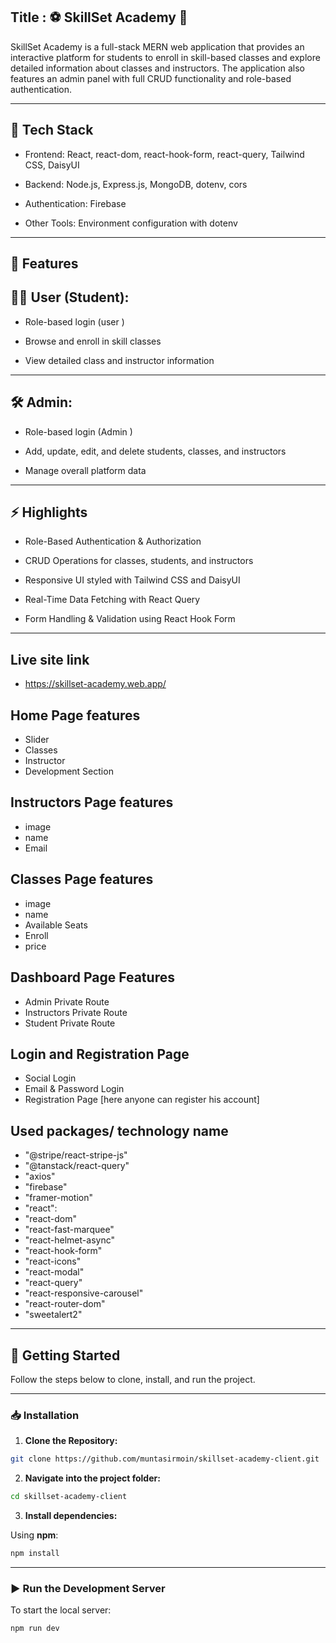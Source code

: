 

## Title : ⚽ SkillSet Academy 🏀


SkillSet Academy is a full-stack MERN web application that provides an interactive platform for students to enroll in skill-based classes and explore detailed information about classes and instructors. The application also features an admin panel with full CRUD functionality and role-based authentication.

---
## 🚀 Tech Stack

- Frontend: React, react-dom, react-hook-form, react-query, Tailwind CSS, DaisyUI

- Backend: Node.js, Express.js, MongoDB, dotenv, cors

- Authentication: Firebase

- Other Tools: Environment configuration with dotenv

---

## 🔑 Features

## 👩‍🎓 User (Student):

- Role-based login (user )

- Browse and enroll in skill classes

- View detailed class and instructor information

---

## 🛠️ Admin:

- Role-based login (Admin )

- Add, update, edit, and delete students, classes, and instructors

- Manage overall platform data

---

## ⚡ Highlights

- Role-Based Authentication & Authorization

- CRUD Operations for classes, students, and instructors

- Responsive UI styled with Tailwind CSS and DaisyUI

- Real-Time Data Fetching with React Query

- Form Handling & Validation using React Hook Form

---


## Live site link
- https://skillset-academy.web.app/ 

## Home Page features
- Slider
- Classes
- Instructor
- Development Section

## Instructors Page features
- image
- name
- Email

## Classes Page features
- image
- name
- Available Seats
- Enroll
- price

## Dashboard Page Features
- Admin Private Route
- Instructors Private Route
- Student Private Route

## Login and Registration Page
- Social Login
- Email & Password Login
- Registration Page [here anyone can register his account]

## Used packages/ technology name
- "@stripe/react-stripe-js"
- "@tanstack/react-query"
- "axios"
- "firebase"
- "framer-motion"     
- "react": 
- "react-dom"
- "react-fast-marquee"    
- "react-helmet-async"
- "react-hook-form"
- "react-icons"     
- "react-modal"
- "react-query"
- "react-responsive-carousel"
- "react-router-dom"    
- "sweetalert2"
---

## 🚀 Getting Started

Follow the steps below to clone, install, and run the project.

---

### 📥 Installation

1. **Clone the Repository:**

```bash
git clone https://github.com/muntasirmoin/skillset-academy-client.git 
```

2. **Navigate into the project folder:**

```bash
cd skillset-academy-client
```

3. **Install dependencies:**

Using **npm**:

```bash
npm install
```

---

### ▶️ Run the Development Server

To start the local server:

```bash
npm run dev
```



   
        
